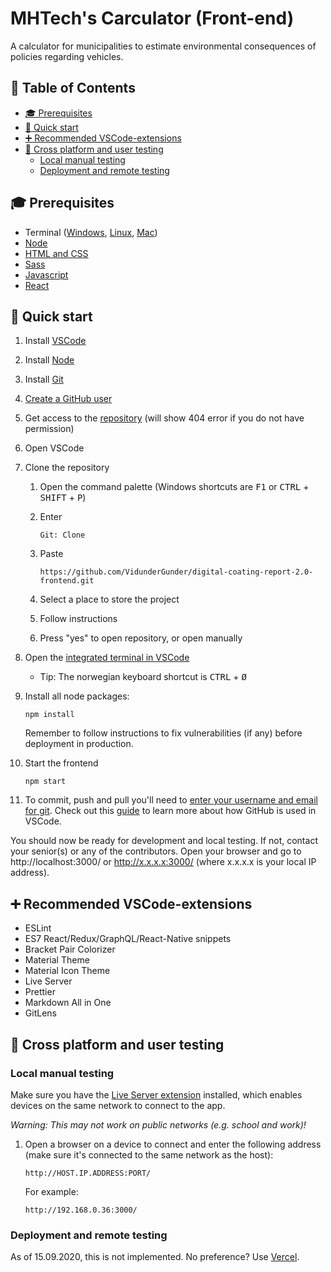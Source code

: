 # MHTech's Carculator (Front-end)<!-- omit in toc -->

A calculator for municipalities to estimate environmental consequences of policies regarding vehicles.

## 📑 Table of Contents <!-- omit in toc -->

- [🎓 Prerequisites](#-prerequisites)
- [🚀 Quick start](#-quick-start)
- [➕ Recommended VSCode-extensions](#-recommended-vscode-extensions)
- [🧪 Cross platform and user testing](#-cross-platform-and-user-testing)
  - [Local manual testing](#local-manual-testing)
  - [Deployment and remote testing](#deployment-and-remote-testing)

## 🎓 Prerequisites

- Terminal ([Windows](https://www.youtube.com/watch?v=jbvqCqb-HJk), [Linux](https://www.suse.com/c/working-command-line-basic-linux-commands/), [Mac](https://www.youtube.com/watch?v=5XgBd6rjuDQ))
- [Node](https://nodejs.org/en/download/)
- [HTML and CSS](https://www.youtube.com/watch?v=vQWlgd7hV4A)
- [Sass](https://www.youtube.com/watch?v=Zz6eOVaaelI)
- [Javascript](https://www.youtube.com/playlist?list=PLDyQo7g0_nsX8_gZAB8KD1lL4j4halQBJ)
- [React](https://www.youtube.com/watch?v=dGcsHMXbSOA)

## 🚀 Quick start

1. Install [VSCode](https://code.visualstudio.com/)
1. Install [Node](https://nodejs.org/en/download/)
1. Install [Git](https://git-scm.com/)
1. [Create a GitHub user](https://github.com/join)
1. Get access to the [repository](https://github.com/Andkleven/digital-coating-report-2.0) (will show 404 error if you do not have permission)
1. Open VSCode
1. Clone the repository

   1. Open the command palette (Windows shortcuts are <kbd>F1</kbd> or <kbd>CTRL</kbd> + <kbd>SHIFT</kbd> + <kbd>P</kbd>)
   1. Enter

      ```console
      Git: Clone
      ```

   1. Paste

      ```console
      https://github.com/VidunderGunder/digital-coating-report-2.0-frontend.git
      ```

   1. Select a place to store the project
   1. Follow instructions
   1. Press "yes" to open repository, or open manually

1. Open the [integrated terminal in VSCode](https://code.visualstudio.com/docs/editor/integrated-terminal)

   - Tip: The norwegian keyboard shortcut is <kbd>CTRL</kbd> + <kbd>Ø</kbd>

1. Install all node packages:

   ```console
   npm install
   ```

   Remember to follow instructions to fix vulnerabilities (if any) before deployment in production.

2. Start the frontend

   ```console
   npm start
   ```

3. To commit, push and pull you'll need to [enter your username and email for git](https://git-scm.com/book/en/v2/Getting-Started-First-Time-Git-Setup). Check out this [guide](https://code.visualstudio.com/docs/editor/github) to learn more about how GitHub is used in VSCode.

You should now be ready for development and local testing. If not, contact your senior(s) or any of the contributors. Open your browser and go to http://localhost:3000/ or http://x.x.x.x:3000/ (where x.x.x.x is your local IP address).

## ➕ Recommended VSCode-extensions

- ESLint
- ES7 React/Redux/GraphQL/React-Native snippets
- Bracket Pair Colorizer
- Material Theme
- Material Icon Theme
- Live Server
- Prettier
- Markdown All in One
- GitLens

## 🧪 Cross platform and user testing

### Local manual testing

Make sure you have the [Live Server extension](https://marketplace.visualstudio.com/items?itemName=ritwickdey.LiveServer) installed, which enables devices on the same network to connect to the app.

_Warning: This may not work on public networks (e.g. school and work)!_

1. Open a browser on a device to connect and enter the following address (make sure it's connected to the same network as the host):

   ```console
   http://HOST.IP.ADDRESS:PORT/
   ```

   For example:

   ```console
   http://192.168.0.36:3000/
   ```

### Deployment and remote testing

As of 15.09.2020, this is not implemented. No preference? Use [Vercel](https://vercel.com/).
